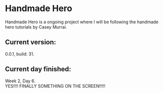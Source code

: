 # Handmade Hero
Handmade Hero is a ongoing project where I will be following the handmade hero tutorials by Casey Murrai.<br>
<h2>Current version:</h2>
0.0.1, build: 31.<br>
<h2>Current day finished:</h2>
Week 2, Day 6.<br>
YES!!!! FINALLY SOMETHING ON THE SCREEN!!!!!